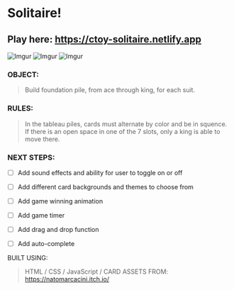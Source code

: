 # Solitaire!

## Play here: https://ctoy-solitaire.netlify.app

![Imgur](https://i.imgur.com/z7K1dBQ.png)
![Imgur](https://i.imgur.com/hWzEs8W.png)
![Imgur](https://i.imgur.com/PgvCWwr.jpg)


### OBJECT:
>Build foundation pile, from ace through king, for each suit.
### RULES:
>In the tableau piles, cards must alternate by color and be in squence. If there is an open space in one of the 7 slots, only a king is able to move there.

### NEXT STEPS:
- [ ] Add sound effects and ability for user to toggle on or off
- [ ] Add different card backgrounds and themes to choose from
- [ ] Add game winning animation
- [ ] Add game timer
- [ ] Add drag and drop function
- [ ] Add auto-complete


BUILT USING:
>HTML / 
>CSS / 
>JavaScript /
CARD ASSETS FROM:
>https://natomarcacini.itch.io/
